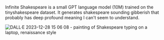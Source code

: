 Infinite Shakespeare is a small GPT language model (10M) trained on the tinyshakespeare dataset. It generates shakespeare sounding gibberish that probably has deep profound meaning I can't seem to understand. 

![DALL·E 2023-12-28 15 06 08 - painting of Shakespeare typing on a laptop, renaissance style](https://github.com/utkarshgill/infinite_shakespeare/assets/46515280/1e230104-b94c-4022-8dbb-27257e0fc1d0)



